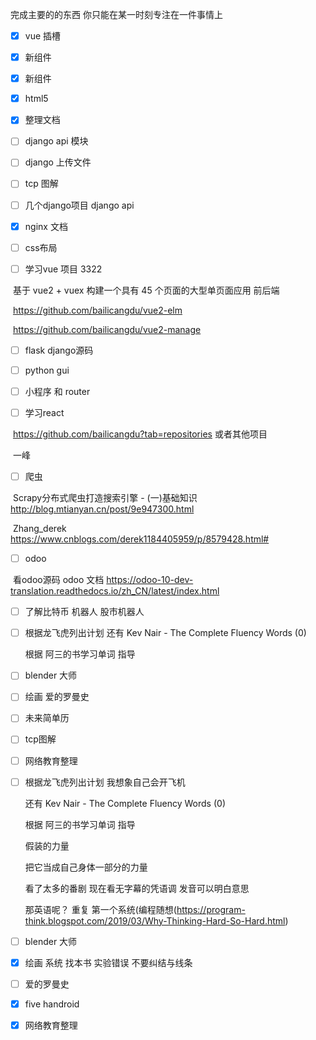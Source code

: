完成主要的的东西 你只能在某一时刻专注在一件事情上

- [x] vue 插槽

- [x] 新组件

- [x] 新组件

- [x] html5

- [x] 整理文档

- [ ] django api 模块

- [ ] django 上传文件

- [ ] tcp 图解

- [ ] 几个django项目 django api

- [x] nginx 文档
- [ ] css布局
  



- [ ] 学习vue 项目 3322



​	基于 vue2 + vuex 构建一个具有 45 个页面的大型单页面应用 前后端

​	https://github.com/bailicangdu/vue2-elm

​	https://github.com/bailicangdu/vue2-manage

- [ ] flask django源码

- [ ] python gui 

- [ ] 小程序 和 router

- [ ] 学习react

​	https://github.com/bailicangdu?tab=repositories 或者其他项目

​	一峰

- [ ] 爬虫

​	Scrapy分布式爬虫打造搜索引擎 - (一)基础知识 http://blog.mtianyan.cn/post/9e947300.html

​	Zhang_derek https://www.cnblogs.com/derek1184405959/p/8579428.html#

- [ ] odoo

​	看odoo源码 odoo 文档 https://odoo-10-dev-translation.readthedocs.io/zh_CN/latest/index.html








- [ ] 了解比特币 机器人 股市机器人

- [ ] 根据龙飞虎列出计划 还有 Kev Nair - The Complete Fluency Words (0)

  根据 阿三的书学习单词 指导

- [ ] blender 大师

- [ ] 绘画 爱的罗曼史

- [ ] 未来简单历 

- [ ] tcp图解










- [ ] 网络教育整理

- [ ] 根据龙飞虎列出计划  我想象自己会开飞机

  还有 Kev Nair - The Complete Fluency Words (0)

  根据 阿三的书学习单词 指导

  假装的力量

  把它当成自己身体一部分的力量

  看了太多的番剧  现在看无字幕的凭语调 发音可以明白意思 

  那英语呢？ 重复 第一个系统(编程随想(<https://program-think.blogspot.com/2019/03/Why-Thinking-Hard-So-Hard.html>)

- [ ] blender 大师

- [x] 绘画  系统 找本书 实验错误 不要纠结与线条

- [ ] 爱的罗曼史 

- [x] five handroid


- [x] 网络教育整理











